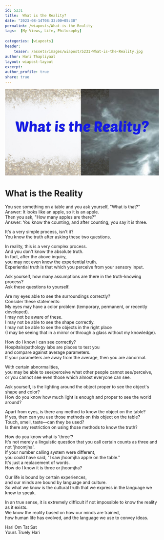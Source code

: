 ```yaml
---        
id: 5231
title:  What is the Reality?          
date: "2023-08-14T08:33:00+05:30"        
permalink: /wiaposts/What-is-the-Reality      
tags:  [My Views, Life, Philosophy]         
        
categories: [wiaposts] 
header:        
    teaser: /assets/images/wiapost/5231-What-is-the-Reality.jpg        
author: Hari Thapliyaal        
layout: wiapost-layout
excerpt:        
author_profile: true        
share: true        
---        
```

        
![PWhat is the Reality?](/assets/images/wiapost/5231-What-is-the-Reality.jpg)             
        
# What is the Reality     
    
You see something on a table and you ask yourself, "What is that?"    
Answer: It looks like an apple, so it is an apple.    
Then you ask, "How many apples are there?"    
Answer: You know the counting, and after counting, you say it is three.    
    
It's a very simple process, isn't it?     
You know the truth after asking these two questions.    
    
In reality, this is a very complex process.     
And you don't know the absolute truth.    
In fact, after the above inquiry,    
you may not even know the experiential truth.    
Experiential truth is that which you perceive from your sensory input.    
    
Ask yourself, how many assumptions are there in the truth-knowing process?    
Ask these questions to yourself.    
    
Are my eyes able to see the surroundings correctly?    
Consider these statements:     
My eyes may have a color problem (temporary, permanent, or recently developed).     
I may not be aware of these.     
I may not be able to see the shape correctly.     
I may not be able to see the objects in the right place     
(I may be seeing that in a mirror or through a glass without my knowledge).    
    
How do I know I can see correctly?     
Hospitals/pathology labs are places to test you     
and compare against average parameters.     
If your parameters are away from the average, then you are abnormal.    
    
With certain abnormalities,     
you may be able to see/perceive what other people cannot see/perceive,     
or you cannot see even those which almost everyone can see.    
    
Ask yourself, is the lighting around the object proper to see the object's shape and color?     
How do you know how much light is enough and proper to see the world around?    
    
Apart from eyes, is there any method to know the object on the table?     
If yes, then can you use those methods on this object on the table?     
Touch, smell, taste—can they be used?     
Is there any restriction on using those methods to know the truth?    
    
How do you know what is 'three'?     
It's not merely a linguistic question that you call certain counts as three and not 'jhoomjha'.     
If your number calling system were different,     
you could have said, "I saw jhoomjha apple on the table."     
It's just a replacement of words.     
How do I know it is three or jhoomjha?    
    
Our life is bound by certain experiences,     
and our minds are bound by language and culture.     
So what we know is the cultural truth that we express in the language we know to speak.    
    
In an true sense, it is extremely difficult if not impossible to know the reality as it exists.     
We know the reality based on how our minds are trained,     
how human life has evolved, and the language we use to convey ideas.    
    
     
Hari Om Tat Sat   
Yours Truely Hari    
